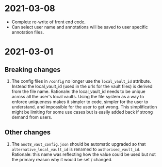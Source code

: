 

# 2021-03-08

* Complete re-write of front end code.
* Can select user name and annotations will be saved to user specific annotation files.


# 2021-03-01

## Breaking changes

1. The config files in `/config` no longer use the `local_vault_id` attribute.  Instead the local_vault_id (used in the urls for the vault files) is derived from the file name.  Rationale: the local_vault_id needs to be unique across all the user's local vaults.  Using the file system as a way to enforce uniqueness makes it simpler to code, simpler for the user to understand, and impossible for the user to get wrong.  This simplification might be limiting for some use cases but is easily added back if strong demand from users.

## Other changes

1. The `anot8_vaut_config.json` should be automatic upgraded so that `alternative_local_vault_id` is renamed to `authorised_vault_id`.  Rationale: this name was reflecting how the value could be used but not the primary reason why it would be set / changed.
